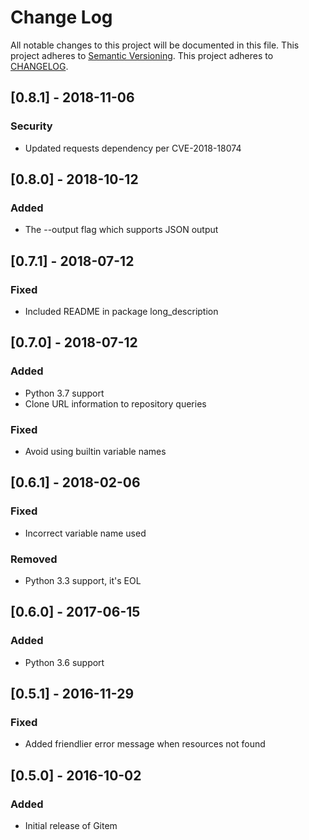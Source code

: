# Change Log
All notable changes to this project will be documented in this file.
This project adheres to [Semantic Versioning](http://semver.org/).
This project adheres to [CHANGELOG](http://keepachangelog.com/).

## [0.8.1] - 2018-11-06
### Security
- Updated requests dependency per CVE-2018-18074

## [0.8.0] - 2018-10-12
### Added
- The --output flag which supports JSON output

## [0.7.1] - 2018-07-12
### Fixed
- Included README in package long_description

## [0.7.0] - 2018-07-12
### Added
- Python 3.7 support
- Clone URL information to repository queries

### Fixed
- Avoid using builtin variable names

## [0.6.1] - 2018-02-06
### Fixed
- Incorrect variable name used

### Removed
- Python 3.3 support, it's EOL

## [0.6.0] - 2017-06-15
### Added
- Python 3.6 support

## [0.5.1] - 2016-11-29
### Fixed
- Added friendlier error message when resources not found

## [0.5.0] - 2016-10-02
### Added
- Initial release of Gitem

